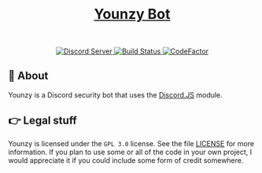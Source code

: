 <div align="center">
    <br />
        <p>
            <a href="https://discord.gg/WQC3QGD">
                <h1>Younzy Bot</h1><!--<img src="" alt="Younzy Bot" />-->
            </a>
        </p>
    <br/>
    <p>
        <a href="https://discord.gg/WQC3QGD">
            <img src="https://discordapp.com/api/guilds/643930383536095245/embed.png" alt="Discord Server" />
        </a>
        <a href="https://travis-ci.com/younzy/younzy">
            <img src="https://travis-ci.com/younzy/younzy.svg" alt="Build Status" />
        </a>
        <a href="https://www.codefactor.io/repository/github/younzy/younzy">
            <img src="https://www.codefactor.io/repository/github/younzy/younzy/badge" alt="CodeFactor" />
        </a>
    </p>
</div>

## 📰 About

Younzy is a Discord security bot that uses the [Discord.JS](https://github.com/discordjs/discord.js/tree/stable) module.

## 👉 Legal stuff

Younzy is licensed under the `GPL 3.0` license. See the file [LICENSE](https://github.com/younzy/younzy/blob/master/LICENSE) for more information. If you plan to use some or all of the code in your own project, I would appreciate it if you could include some form of credit somewhere.
